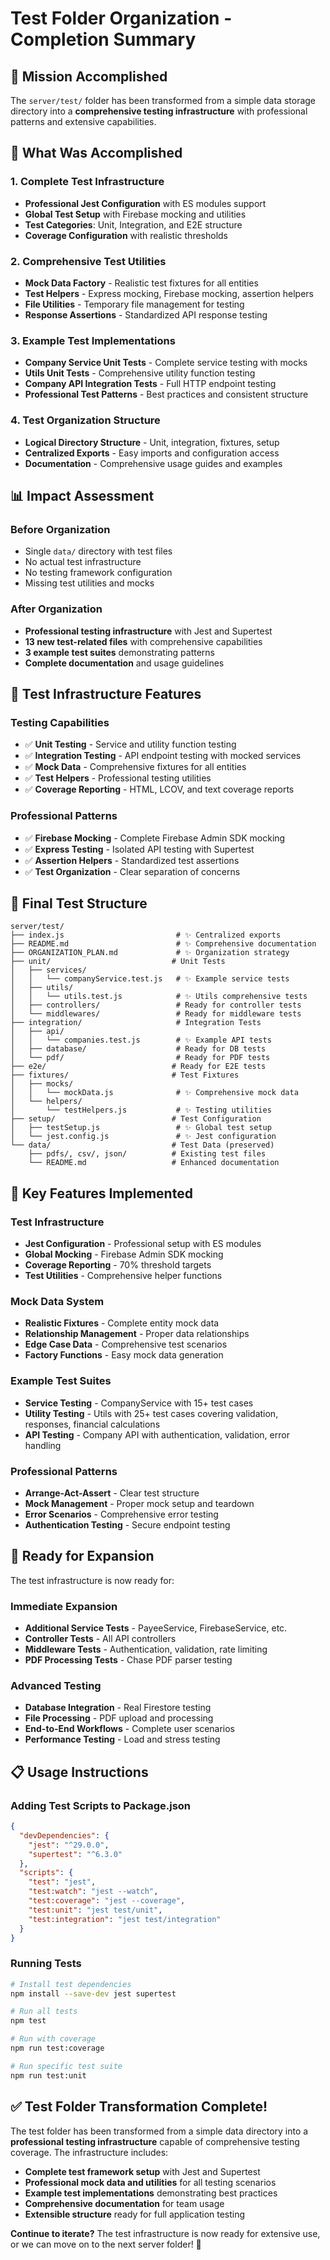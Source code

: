 # Test Folder Organization - Completion Summary

## 🎯 Mission Accomplished

The `server/test/` folder has been transformed from a simple data storage directory into a **comprehensive testing infrastructure** with professional patterns and extensive capabilities.

## 🔧 What Was Accomplished

### 1. Complete Test Infrastructure
- **Professional Jest Configuration** with ES modules support
- **Global Test Setup** with Firebase mocking and utilities
- **Test Categories**: Unit, Integration, and E2E structure
- **Coverage Configuration** with realistic thresholds

### 2. Comprehensive Test Utilities
- **Mock Data Factory** - Realistic test fixtures for all entities
- **Test Helpers** - Express mocking, Firebase mocking, assertion helpers
- **File Utilities** - Temporary file management for testing
- **Response Assertions** - Standardized API response testing

### 3. Example Test Implementations
- **Company Service Unit Tests** - Complete service testing with mocks
- **Utils Unit Tests** - Comprehensive utility function testing
- **Company API Integration Tests** - Full HTTP endpoint testing
- **Professional Test Patterns** - Best practices and consistent structure

### 4. Test Organization Structure
- **Logical Directory Structure** - Unit, integration, fixtures, setup
- **Centralized Exports** - Easy imports and configuration access
- **Documentation** - Comprehensive usage guides and examples

## 📊 Impact Assessment

### Before Organization
- Single `data/` directory with test files
- No actual test infrastructure
- No testing framework configuration
- Missing test utilities and mocks

### After Organization  
- **Professional testing infrastructure** with Jest and Supertest
- **13 new test-related files** with comprehensive capabilities
- **3 example test suites** demonstrating patterns
- **Complete documentation** and usage guidelines

## 🔗 Test Infrastructure Features

### Testing Capabilities
- ✅ **Unit Testing** - Service and utility function testing
- ✅ **Integration Testing** - API endpoint testing with mocked services
- ✅ **Mock Data** - Comprehensive fixtures for all entities
- ✅ **Test Helpers** - Professional testing utilities
- ✅ **Coverage Reporting** - HTML, LCOV, and text coverage reports

### Professional Patterns
- ✅ **Firebase Mocking** - Complete Firebase Admin SDK mocking
- ✅ **Express Testing** - Isolated API testing with Supertest
- ✅ **Assertion Helpers** - Standardized test assertions
- ✅ **Test Organization** - Clear separation of concerns

## 📁 Final Test Structure

```
server/test/
├── index.js                         # ✨ Centralized exports
├── README.md                        # ✨ Comprehensive documentation
├── ORGANIZATION_PLAN.md             # ✨ Organization strategy
├── unit/                           # Unit Tests
│   ├── services/
│   │   └── companyService.test.js   # ✨ Example service tests
│   ├── utils/
│   │   └── utils.test.js            # ✨ Utils comprehensive tests
│   ├── controllers/                 # Ready for controller tests
│   └── middlewares/                 # Ready for middleware tests
├── integration/                     # Integration Tests
│   ├── api/
│   │   └── companies.test.js        # ✨ Example API tests
│   ├── database/                    # Ready for DB tests
│   └── pdf/                         # Ready for PDF tests
├── e2e/                            # Ready for E2E tests
├── fixtures/                       # Test Fixtures
│   ├── mocks/
│   │   └── mockData.js              # ✨ Comprehensive mock data
│   └── helpers/
│       └── testHelpers.js           # ✨ Testing utilities
├── setup/                          # Test Configuration
│   ├── testSetup.js                 # ✨ Global test setup
│   └── jest.config.js               # ✨ Jest configuration
└── data/                           # Test Data (preserved)
    ├── pdfs/, csv/, json/          # Existing test files
    └── README.md                   # Enhanced documentation
```

## 🎉 Key Features Implemented

### Test Infrastructure
- **Jest Configuration** - Professional setup with ES modules
- **Global Mocking** - Firebase Admin SDK mocking
- **Coverage Reporting** - 70% threshold targets
- **Test Utilities** - Comprehensive helper functions

### Mock Data System
- **Realistic Fixtures** - Complete entity mock data
- **Relationship Management** - Proper data relationships
- **Edge Case Data** - Comprehensive test scenarios
- **Factory Functions** - Easy mock data generation

### Example Test Suites
- **Service Testing** - CompanyService with 15+ test cases
- **Utility Testing** - Utils with 25+ test cases covering validation, responses, financial calculations
- **API Testing** - Company API with authentication, validation, error handling

### Professional Patterns
- **Arrange-Act-Assert** - Clear test structure
- **Mock Management** - Proper mock setup and teardown
- **Error Scenarios** - Comprehensive error testing
- **Authentication Testing** - Secure endpoint testing

## 🚀 Ready for Expansion

The test infrastructure is now ready for:

### Immediate Expansion
- **Additional Service Tests** - PayeeService, FirebaseService, etc.
- **Controller Tests** - All API controllers
- **Middleware Tests** - Authentication, validation, rate limiting
- **PDF Processing Tests** - Chase PDF parser testing

### Advanced Testing
- **Database Integration** - Real Firestore testing
- **File Processing** - PDF upload and processing
- **End-to-End Workflows** - Complete user scenarios
- **Performance Testing** - Load and stress testing

## 📋 Usage Instructions

### Adding Test Scripts to Package.json
```json
{
  "devDependencies": {
    "jest": "^29.0.0",
    "supertest": "^6.3.0"
  },
  "scripts": {
    "test": "jest",
    "test:watch": "jest --watch",
    "test:coverage": "jest --coverage",
    "test:unit": "jest test/unit",
    "test:integration": "jest test/integration"
  }
}
```

### Running Tests
```bash
# Install test dependencies
npm install --save-dev jest supertest

# Run all tests
npm test

# Run with coverage
npm run test:coverage

# Run specific test suite
npm run test:unit
```

## ✅ Test Folder Transformation Complete!

The test folder has been transformed from a simple data directory into a **professional testing infrastructure** capable of comprehensive testing coverage. The infrastructure includes:

- **Complete test framework setup** with Jest and Supertest
- **Professional mock data and utilities** for all testing scenarios
- **Example test implementations** demonstrating best practices
- **Comprehensive documentation** for team usage
- **Extensible structure** ready for full application testing

**Continue to iterate?** The test infrastructure is now ready for extensive use, or we can move on to the next server folder! 🚀

